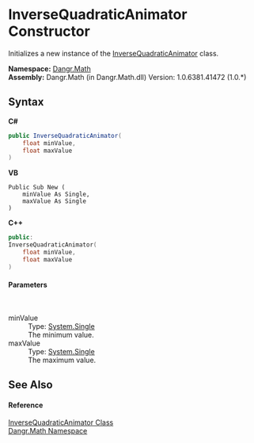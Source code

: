 # InverseQuadraticAnimator Constructor 
 

Initializes a new instance of the <a href="T_Dangr_Math_InverseQuadraticAnimator">InverseQuadraticAnimator</a> class.

**Namespace:**&nbsp;<a href="N_Dangr_Math">Dangr.Math</a><br />**Assembly:**&nbsp;Dangr.Math (in Dangr.Math.dll) Version: 1.0.6381.41472 (1.0.*)

## Syntax

**C#**<br />
``` C#
public InverseQuadraticAnimator(
	float minValue,
	float maxValue
)
```

**VB**<br />
``` VB
Public Sub New ( 
	minValue As Single,
	maxValue As Single
)
```

**C++**<br />
``` C++
public:
InverseQuadraticAnimator(
	float minValue, 
	float maxValue
)
```


#### Parameters
&nbsp;<dl><dt>minValue</dt><dd>Type: <a href="http://msdn2.microsoft.com/en-us/library/3www918f" target="_blank">System.Single</a><br />The minimum value.</dd><dt>maxValue</dt><dd>Type: <a href="http://msdn2.microsoft.com/en-us/library/3www918f" target="_blank">System.Single</a><br />The maximum value.</dd></dl>

## See Also


#### Reference
<a href="T_Dangr_Math_InverseQuadraticAnimator">InverseQuadraticAnimator Class</a><br /><a href="N_Dangr_Math">Dangr.Math Namespace</a><br />